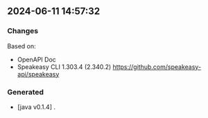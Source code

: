 

## 2024-06-11 14:57:32
### Changes
Based on:
- OpenAPI Doc  
- Speakeasy CLI 1.303.4 (2.340.2) https://github.com/speakeasy-api/speakeasy
### Generated
- [java v0.1.4] .